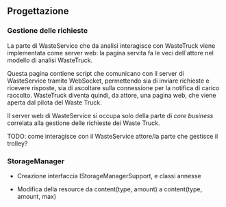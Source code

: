 ## Progettazione

### Gestione delle richieste

La parte di WasteService che da analisi interagisce con WasteTruck viene implementata come server web: la pagina servita fa le veci dell'attore nel modello di analisi WasteTruck.

Questa pagina contiene script che comunicano con il server di WasteService tramite WebSocket, permettendo sia di inviare richieste e ricevere risposte, sia di ascoltare sulla connessione per la notifica di carico raccolto. WasteTruck diventa quindi, da attore, una pagina web, che viene aperta dal pilota del Waste Truck. 

Il server web di WasteService si occupa solo della parte di *core business* correlata alla gestione delle richieste dei Waste Truck.

TODO: come interagisce con il WasteService attore/la parte che gestisce il trolley?

### StorageManager

- Creazione interfaccia IStorageManagerSupport, e classi annesse

- Modifica della resource da content(type, amount) a content(type, amount, max)